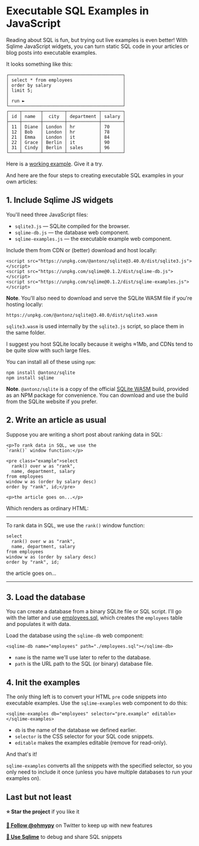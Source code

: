 # Executable SQL Examples in JavaScript

Reading about SQL is fun, but trying out live examples is even better! With Sqlime JavaScript widgets, you can turn static SQL code in your articles or blog posts into executable examples.

It looks something like this:

```
┌───────────────────────────────────────────┐
│ select * from employees                   │
│ order by salary                           │
│ limit 5;                                  │
│                                           │
│ run ►                                     │
└───────────────────────────────────────────┘
┌────┬───────┬────────┬────────────┬────────┐
│ id │ name  │  city  │ department │ salary │
├────┼───────┼────────┼────────────┼────────┤
│ 11 │ Diane │ London │ hr         │ 70     │
│ 12 │ Bob   │ London │ hr         │ 78     │
│ 21 │ Emma  │ London │ it         │ 84     │
│ 22 │ Grace │ Berlin │ it         │ 90     │
│ 31 │ Cindy │ Berlin │ sales      │ 96     │
└────┴───────┴────────┴────────────┴────────┘
```

Here is a [working example](https://sqlime.org/employees.html). Give it a try.

And here are the four steps to creating executable SQL examples in your own articles:

## 1. Include Sqlime JS widgets

You'll need three JavaScript files:

-   `sqlite3.js` — SQLite compiled for the browser.
-   `sqlime-db.js` — the database web component.
-   `sqlime-examples.js` — the executable example web component.

Include them from CDN or (better) download and host locally:

```
<script src="https://unpkg.com/@antonz/sqlite@3.40.0/dist/sqlite3.js"></script>
<script src="https://unpkg.com/sqlime@0.1.2/dist/sqlime-db.js"></script>
<script src="https://unpkg.com/sqlime@0.1.2/dist/sqlime-examples.js"></script>
```

**Note**. You'll also need to download and serve the SQLite WASM file if you're hosting locally:

```
https://unpkg.com/@antonz/sqlite@3.40.0/dist/sqlite3.wasm
```

`sqlite3.wasm` is used internally by the `sqlite3.js` script, so place them in the same folder.

I suggest you host SQLite locally because it weighs ≈1Mb, and CDNs tend to be quite slow with such large files.

You can install all of these using `npm`:

```
npm install @antonz/sqlite
npm install sqlime
```

**Note**. `@antonz/sqlite` is a copy of the official [SQLite WASM](https://sqlite.org/wasm) build, provided as an NPM package for convenience. You can download and use the build from the SQLite website if you prefer.

## 2. Write an article as usual

Suppose you are writing a short post about ranking data in SQL:

```
<p>To rank data in SQL, we use the
`rank()` window function:</p>

<pre class="example">select
  rank() over w as "rank",
  name, department, salary
from employees
window w as (order by salary desc)
order by "rank", id;</pre>

<p>the article goes on...</p>
```

Which renders as ordinary HTML:

---

To rank data in SQL, we use the `rank()` window function:

```
select
  rank() over w as "rank",
  name, department, salary
from employees
window w as (order by salary desc)
order by "rank", id;
```

the article goes on...

---

## 3. Load the database

You can create a database from a binary SQLite file or SQL script. I'll go with the latter and use [employees.sql](./employees.sql), which creates the `employees` table and populates it with data.

Load the database using the `sqlime-db` web component:

```
<sqlime-db name="employees" path="./employees.sql"></sqlime-db>
```

-   `name` is the name we'll use later to refer to the database.
-   `path` is the URL path to the SQL (or binary) database file.

## 4. Init the examples

The only thing left is to convert your HTML `pre` code snippets into executable examples. Use the `sqlime-examples` web component to do this:

```
<sqlime-examples db="employees" selector="pre.example" editable></sqlime-examples>
```

-   `db` is the name of the database we defined earlier.
-   `selector` is the CSS selector for your SQL code snippets.
-   `editable` makes the examples editable (remove for read-only).

And that's it!

`sqlime-examples` converts all the snippets with the specified selector, so you only need to include it once (unless you have multiple databases to run your examples on).

## Last but not least

**⭐️ Star the project** if you like it

[**🚀 Follow @ohmypy**](https://twitter.com/ohmypy) on Twitter to keep up with new features

[**🍋 Use Sqlime**](https://sqlime.org/) to debug and share SQL snippets
